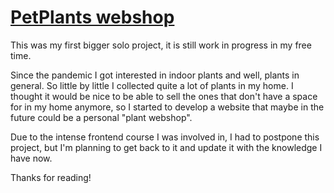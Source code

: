 # [PetPlants webshop](https://wfanni.github.io/PetPlantsProject.github.io/)

This was my first bigger solo project, it is still work in progress in my free time.

Since the pandemic I got interested in indoor plants and well, plants in general. So little by little I collected quite a lot of plants in my home. I thought it would be nice to be able to sell the ones that don't have a space for in my home anymore, so I started to develop a website that maybe in the future could be a personal "plant webshop".

Due to the intense frontend course I was involved in, I had to postpone this project, but I'm planning to get back to it and update it with the knowledge I have now.

Thanks for reading!

